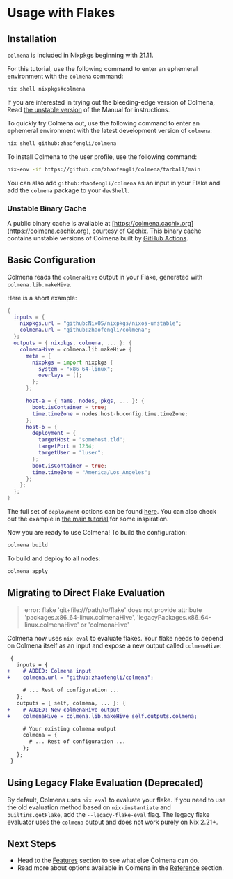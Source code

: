 # Usage with Flakes

## Installation

<!-- STABLE_BEGIN -->
`colmena` is included in Nixpkgs beginning with 21.11.

For this tutorial, use the following command to enter an ephemeral environment with the `colmena` command:

```bash
nix shell nixpkgs#colmena
```

If you are interested in trying out the bleeding-edge version of Colmena, Read [the unstable version](https://colmena.cli.rs/unstable) of the Manual for instructions.
<!-- STABLE_END -->

<!-- UNSTABLE_BEGIN -->
<!-- To install the latest stable version, read [the corresponding Manual](https://colmena.cli.rs/stable) for instructions. -->

To quickly try Colmena out, use the following command to enter an ephemeral environment with the latest development version of `colmena`:

```bash
nix shell github:zhaofengli/colmena
```

To install Colmena to the user profile, use the following command:

```bash
nix-env -if https://github.com/zhaofengli/colmena/tarball/main
```

You can also add `github:zhaofengli/colmena` as an input in your Flake and add the `colmena` package to your `devShell`.

### Unstable Binary Cache

A public binary cache is available at [https://colmena.cachix.org](https://colmena.cachix.org), courtesy of Cachix.
This binary cache contains unstable versions of Colmena built by [GitHub Actions](https://github.com/zhaofengli/colmena/actions).
<!-- UNSTABLE_END -->

## Basic Configuration

Colmena reads the `colmenaHive` output in your Flake, generated with `colmena.lib.makeHive`.

Here is a short example:

```nix
{
  inputs = {
    nixpkgs.url = "github:NixOS/nixpkgs/nixos-unstable";
    colmena.url = "github:zhaofengli/colmena";
  };
  outputs = { nixpkgs, colmena, ... }: {
    colmenaHive = colmena.lib.makeHive {
      meta = {
        nixpkgs = import nixpkgs {
          system = "x86_64-linux";
          overlays = [];
        };
      };

      host-a = { name, nodes, pkgs, ... }: {
        boot.isContainer = true;
        time.timeZone = nodes.host-b.config.time.timeZone;
      };
      host-b = {
        deployment = {
          targetHost = "somehost.tld";
          targetPort = 1234;
          targetUser = "luser";
        };
        boot.isContainer = true;
        time.timeZone = "America/Los_Angeles";
      };
    };
  };
}
```

The full set of `deployment` options can be found [here](../reference/deployment.md).
You can also check out the example in [the main tutorial](index.md) for some inspiration.

Now you are ready to use Colmena! To build the configuration:

```bash
colmena build
```

To build and deploy to all nodes:

```bash
colmena apply
```

## Migrating to Direct Flake Evaluation

> error: flake 'git+file:///path/to/flake' does not provide attribute 'packages.x86_64-linux.colmenaHive', 'legacyPackages.x86_64-linux.colmenaHive' or 'colmenaHive'

Colmena now uses `nix eval` to evaluate flakes.
Your flake needs to depend on Colmena itself as an input and expose a new output called `colmenaHive`:

```diff
 {
   inputs = {
+    # ADDED: Colmena input
+    colmena.url = "github:zhaofengli/colmena";

     # ... Rest of configuration ...
   };
   outputs = { self, colmena, ... }: {
+    # ADDED: New colmenaHive output
+    colmenaHive = colmena.lib.makeHive self.outputs.colmena;

     # Your existing colmena output
     colmena = {
       # ... Rest of configuration ...
     };
   };
 }
```

## Using Legacy Flake Evaluation (Deprecated)

By default, Colmena uses `nix eval` to evaluate your flake.
If you need to use the old evaluation method based on `nix-instantiate` and `builtins.getFlake`, add the `--legacy-flake-eval` flag.
The legacy flake evaluator uses the `colmena` output and does not work purely on Nix 2.21+.

## Next Steps

- Head to the [Features](../features/index.md) section to see what else Colmena can do.
- Read more about options available in Colmena in the [Reference](../reference/index.md) section.
